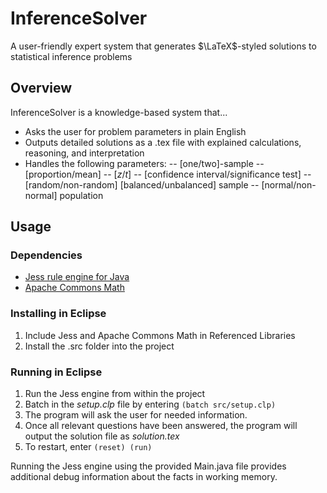 # InferenceSolver
A user-friendly expert system that generates $\LaTeX$-styled solutions to statistical inference problems

## Overview

InferenceSolver is a knowledge-based system that...
- Asks the user for problem parameters in plain English
- Outputs detailed solutions as a .tex file with explained calculations, reasoning, and interpretation
- Handles the following parameters:
-- [one/two]-sample 
-- [proportion/mean] 
-- [$z$/$t$]
-- [confidence interval/significance test]
-- [random/non-random] [balanced/unbalanced] sample
-- [normal/non-normal] population


## Usage

### Dependencies
- [Jess rule engine for Java](http://alvarestech.com/temp/fuzzyjess/Jess60/Jess70b7/docs/intro.html#setup)
- [Apache Commons Math](https://commons.apache.org/proper/commons-math/)

### Installing in Eclipse
1.  Include Jess and Apache Commons Math  in Referenced Libraries
2.  Install the .src folder into the project

### Running in Eclipse
1. Run the Jess engine from within the project
2. Batch in the *setup.clp* file by entering `(batch src/setup.clp)`
3. The program will ask the user for needed information.
4. Once all relevant questions have been answered, the program will output the solution file as *solution.tex*
7.  To restart, enter `(reset) (run)`

Running the Jess engine using the provided Main.java file provides additional debug information about the facts in working memory.
